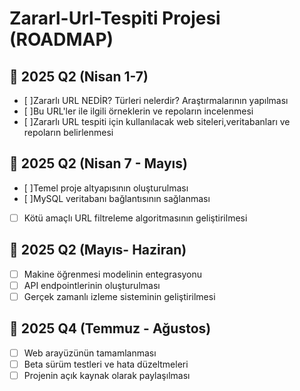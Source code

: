 # Zararl-Url-Tespiti Projesi (ROADMAP)

## 📅 2025 Q2 (Nisan 1-7)
- [ ]Zararlı URL NEDİR? Türleri nelerdir? Araştırmalarının yapılması
- [ ]Bu URL'ler ile ilgili örneklerin ve repoların incelenmesi
- [ ]Zararlı URL tespiti için kullanılacak web siteleri,veritabanları ve repoların belirlenmesi

## 📅 2025 Q2 (Nisan 7 - Mayıs)
- [ ]Temel proje altyapısının oluşturulması
- [ ]MySQL veritabanı bağlantısının sağlanması
- [ ] Kötü amaçlı URL filtreleme algoritmasının geliştirilmesi

## 📅 2025 Q2 (Mayıs- Haziran)
- [ ] Makine öğrenmesi modelinin entegrasyonu
- [ ] API endpointlerinin oluşturulması
- [ ] Gerçek zamanlı izleme sisteminin geliştirilmesi

## 📅 2025 Q4 (Temmuz - Ağustos)
- [ ] Web arayüzünün tamamlanması
- [ ] Beta sürüm testleri ve hata düzeltmeleri
- [ ] Projenin açık kaynak olarak paylaşılması
